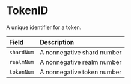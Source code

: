 # TokenID

A unique identifier for a token.

| Field | Description |
| :--- | :--- |
| `shardNum` | A nonnegative shard number |
| `realmNum` | A nonnegative realm number |
| `tokenNum` | A nonnegative token number |

#### 

